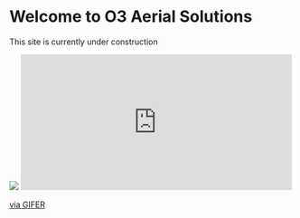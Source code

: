 <html>

<body>
  <h1>Welcome to O3 Aerial Solutions</h1>
  <p>This site is currently under construction</p>
  <img src="https://content.codecademy.com/articles/github-pages-via-web-app/happy-ice-cream.gif" />
  <iframe src="https://gifer.com/embed/SpxP" width=480 height=240.000 frameBorder="0" allowFullScreen></iframe><p><a href="https://gifer.com">via GIFER</a></p>
</body>

</html>

